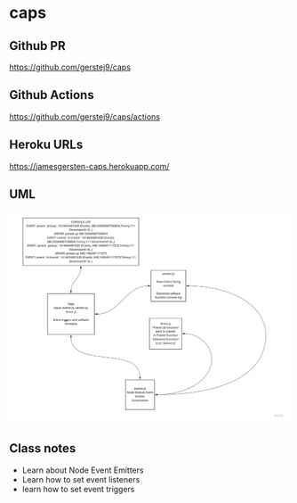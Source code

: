 # caps

## Github PR
https://github.com/gerstej9/caps

## Github Actions
https://github.com/gerstej9/caps/actions

## Heroku URLs
https://jamesgersten-caps.herokuapp.com/

## UML
![](./assets/UML_lab11.jpg)

## Class notes
* Learn about Node Event Emitters
* Learn how to set event listeners
* learn how to set event triggers